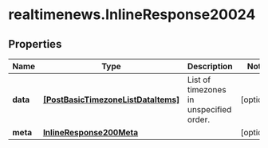 # realtimenews.InlineResponse20024

## Properties

Name | Type | Description | Notes
------------ | ------------- | ------------- | -------------
**data** | [**[PostBasicTimezoneListDataItems]**](PostBasicTimezoneListDataItems.md) | List of timezones in unspecified order. | [optional] 
**meta** | [**InlineResponse200Meta**](InlineResponse200Meta.md) |  | [optional] 


